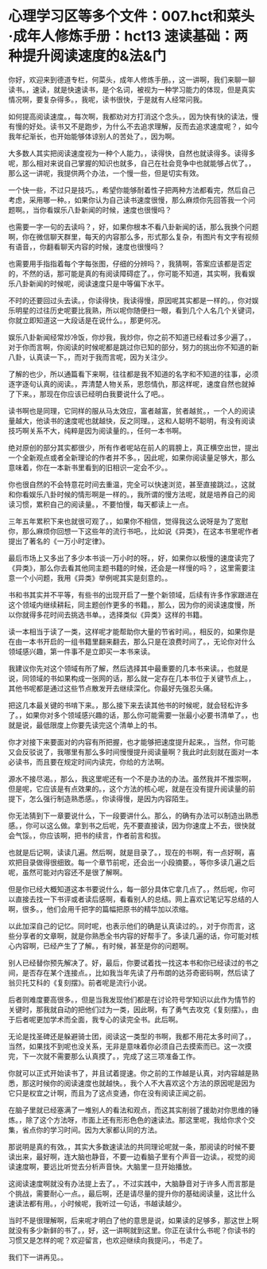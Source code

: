 # 心理学习区等多个文件：007.hct和菜头·成年人修炼手册：hct13 速读基础：两种提升阅读速度的&法&门 

你好，欢迎来到德道专栏，何菜头，成年人修炼手册。，这一讲啊，我们来聊一聊读书。，速读，就是快速读书，是个名词，被视为一种学习能力的体现，但是真实情况啊，要复杂得多。，我呢，读书很快，于是就有人经常问我。

如何提高阅读速度。，每次啊，我都劝对方打消这个念头。，因为快有快的读法，慢有慢的好处。读书又不是跑步，为什么不去追求理解，反而去追求速度呢？，如今我年纪渐长，也开始能够体谅别人的苦处了。，因为啊。

大多数人其实把阅读速度视为一种个人能力。，读得快，自然也就读得多。读得多呢，那么相对来说自己掌握的知识也就多，自己在社会竞争中也就能够占优了。，那么这一讲呢，我提供两个办法，一个慢一些，但是切实有效。

一个快一些，不过只是技巧。，希望你能够耐着性子把两种方法都看完，然后自己考虑，采用哪一种。，如果你认为自己读书速度很慢，那么麻烦你先回答我一个问题啊。，当你看娱乐八卦新闻的时候，速度也很慢吗？

也需要一字一句的去读吗？，好，如果你根本不看八卦新闻的话，那么我换个问题啊，你在微信聊天群里，每天的内容那么多，形式那么复杂，有图片有文字有视频有语音，，你翻看聊天内容的时候，速度也很慢吗？

也需要用手指指着每个字每张图，仔细的分辨吗？，我猜啊，答案应该都是否定的，不然的话，那可能是真的有阅读障碍症了。，你可能不知道，其实啊，我看娱乐八卦新闻的时候呢，阅读速度只是中等偏下水平。

不时的还要回过头去读。，你读得快，我读得慢，原因呢其实都是一样的。，你对娱乐明星的过往历史呢要比我熟，所以呢你随便扫一眼，看到几个人名几个关键词，你就立即知道这一大段话是在说什么。，那更何况。

娱乐八卦新闻经常炒冷饭，你炒我，我炒你，你之前不知道已经看过多少遍了。，对于你而言啊，你阅读的时候呢都是跳过你已知的部分，努力的挑出你不知道的新八卦，认真读一下。，而对于我而言呢，因为关注少。

了解的也少，所以通篇看下来啊，往往都是我不知道的名字和不知道的往事，必须逐字逐句认真的阅读。，弄清楚人物关系，恩怨情仇，那这样呢，速度自然也就掉了下来。，那现在你应该已经明白我要说什么了吧。。

读书啊也是同理，它同样的服从马太效应，富者越富，贫者越贫。，一个人的阅读量越大，他读书的速度呢也就越快，反之同理。，这和人聪明不聪明，有没有阅读技巧啊关系不大，纯粹是因为阅读量的。，任何一本书啊。

绝对原创的部分其实都很少，所有作者呢站在前人的肩膀上，真正横空出世，提出一个全新观点或者全新理论的作者并不多。，因此呢，如果你阅读量足够大，那么意味着，你在一本新书里看到的旧相识一定会不少。。

你也很自然的不会特意花时间去重温，完全可以快速浏览，甚至直接跳过。，这就和你看娱乐八卦时候的情形啊是一样的。，我所谓的慢方法呢，就是培养自己的阅读习惯，累积自己的阅读量。，不要怕慢，每天都读上一点。

三年五年累积下来也就很可观了。，如果你不相信，觉得我这么说呀是为了宽慰你，那么麻烦你回想一下这些年的流行书吧。，比如说《异类》，在这本书里呢作者提出了著名的《一万小时定律》。

最后市场上又多出了多少本书谈一万小时的呀。，好，如果你以极慢的速度读完了《异类》，那么你去看其他同主题书籍的时候，还会是一样慢的吗？，这里需要注意一个小问题，我用《异类》举例呢其实是刻意的。。

书和书其实并不平等，有些书的出现开启了一整个新领域，后续有许多作家跟进在这个领域内继续耕耘，同主题创作更多的书籍。，那么，因为你的阅读速度慢，所以你就得多花时间去挑选书单。，选择类似《异类》这样的书籍。

读一本相当于读了一类，这样呢才能帮助你大量的节省时间。，相反的，如果你是在由一本书开启的一组书籍里翻来翻去，那么只是在浪费时间了。，无论你对什么领域感兴趣，第一件事不是立即买一本书来读。

我建议你先对这个领域有所了解，然后选择其中最重要的几本书来读。，也就是说，同领域的书如果构成一张网的话，那么就一定存在几本书位于关键节点上。，其他书呢都是通过这些节点散发开去继续深化。你最好先强忍头痛。

把这几本最关键的书啃下来。，那么接下来去读其他书的时候呢，就会轻松许多了。，如果你对多个领域感兴趣的话，那么你可能需要一张最小必要书清单了。，也就是说，最低限度上你要先读完这个清单上的书。

你才对接下来要面对的内容有所把握，也才能够把速度提升起来。，当然，你可能又会反驳说了，我哪里有那么多时间慢慢提升阅读量啊？我此时此刻就在面对一本必读书，而且要在规定时间内读完，你给的方法啊。

源水不接尽渴。，那么，我这里呢还有一个不是办法的办法。虽然我并不推崇啊，但是呢，它应该是有点效果的。，这个方法的核心呢，就是在没有提升阅读量的前提下，怎么强行制造熟悉感。，你读得慢，是因为内容陌生。

你无法猜到下一章要说什么，下一段要讲什么。那么，的确有办法可以制造出熟悉感。，你可以这么做。拿到书之后呢，先不要直接读，因为你速度上不去，很快就会气馁。，你应该啊，把书的续言，作者前言和拔。

也就是后记啊，读读几遍。然后啊，就是目录了。，现在的书啊，有一点好啊，喜欢把目录做得很细致。每一个章节前呢，还会出一小段摘要。，等你多读几遍之后呢，虽然可能对内容还不是很了解啊。

但是你已经大概知道这本书要说什么，每一部分具体它拿几点了。，然后呢，你可以直接去找一下书评或者读后感啊，看看别人的总结。网上喜欢记笔记写总结的人啊，很多。，他们会用千把字的篇幅把原书的精华加以浓缩。

以此加深自己的记忆。同时呢，也表示他们的确是认真读过的。，对于你而言，这些分享者的文章啊，就是你熟悉全书内容的好帮手了。多读几遍的话，你可能对核心内容啊，已经产生了了解。，有时候，甚至是你的问题啊。

别人已经替你预先解决了。好，最后，你要试着找一找这本书和你已经读过的书之间，是否存在某个连接点。，比如我当年先读了丹布朗的达芬奇密码啊，然后读了翁贝托艾科的《复刻摆》。前者呢是流行小说。

后者则难度要高很多。，但是当我发现他们都是在讨论符号学知识以此作为情节的关键时，那我就自动的把他们过为一类，因此啊，有了勇气去攻克《复刻摆》。，由于后者呢更加学术而全面，我专心的读完全书。此后啊。

无论是找圣碑还是躲避骑士团，阅读这一类型的书啊，我都不用花太多时间了。，当然，如果找不到呢也没关系，无非是意味着你必须自己去摸索而已。这一次摸完，下一次就不需要那么认真摸了。，完成了这三项准备工作。

你就可以正式开始读书了，并且试着提速。你之前的工作越是认真，对内容越是熟悉，那这时候你的阅读速度也就越快。，我个人不大喜欢这个方法的原因呢是因为它只是权宜之计啊，而且为了这点变通，你在没有阅读正闻之前。

在脑子里就已经塞满了一堆别人的看法和观点，而这其实削弱了援助对你思维的锤炼。，除了这个方法呀，市面上还有形形色色的速读法。那这里呢，我给你求个交集，省点你的学习时间。因为大家都认同的方法。

那说明是真的有效。，其实大多数速读法的共同理论呢就一条，那阅读的时候不要读出来，最好啊，连大脑也静音，不要一边看脑子里有个声音一边读。，视觉的阅读速度啊，要远比听觉去分析声音快。大脑里一旦开始播放。

这阅读速度啊就没有办法提上去了。，不过实践中，大脑静音对于许多人而言那是个挑战，需要耐心一点。，最后啊，还是请尽量的提升你的基础阅读量，这比什么速读法都有用。，小时候呢，我听过一句话，书越读越少。

当时不是很理解啊，后来呢才明白了他的意思是说，如果读的足够多，那这世上啊就没有多少新鲜的书了。，好，这一讲啊就到这里。你正在读什么书呢？你读书的习惯又是怎样的呢？欢迎留言，也欢迎继续向我提问。，书走了。

我们下一讲再见。。
